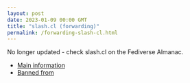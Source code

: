 ```yaml
---
layout: post
date: 2023-01-09 00:00 GMT
title: "slash.cl (forwarding)"
permalink: /forwarding-slash-cl.html
---
```


No longer updated - check slash.cl on the Fediverse Almanac.

* [Main information](https://www.fediversealmanac.com/api/v1/instances/slash.cl)
* [Banned from](https://www.fediversealmanac.com/api/v1/instances/slash.cl/banned_from)

